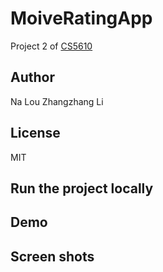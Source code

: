 # MoiveRatingApp
Project 2 of [CS5610](https://johnguerra.co/classes/webDevelopment_spring_2021/)

## Author
Na Lou
Zhangzhang Li

## License
MIT

## Run the project locally

## Demo

## Screen shots
